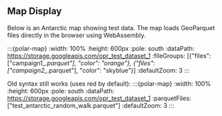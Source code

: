 ## Map Display

Below is an Antarctic map showing test data. The map loads GeoParquet files directly in the browser using WebAssembly. 

 :::{polar-map}
  :width: 100%
  :height: 600px
  :pole: south
  :dataPath: https://storage.googleapis.com/opr_test_dataset_1
  :fileGroups: [{"files": ["campaign1_*.parquet"], "color": "orange"}, {"files": ["campaign2_*.parquet"], "color": "skyblue"}]
  :defaultZoom: 3
  :::

  Old syntax still works (uses red by default):
  :::{polar-map}
  :width: 100%
  :height: 600px
  :pole: south
  :dataPath: https://storage.googleapis.com/opr_test_dataset_1
  :parquetFiles: ["test_antarctic_random_walk.parquet"]
  :defaultZoom: 3
  :::
